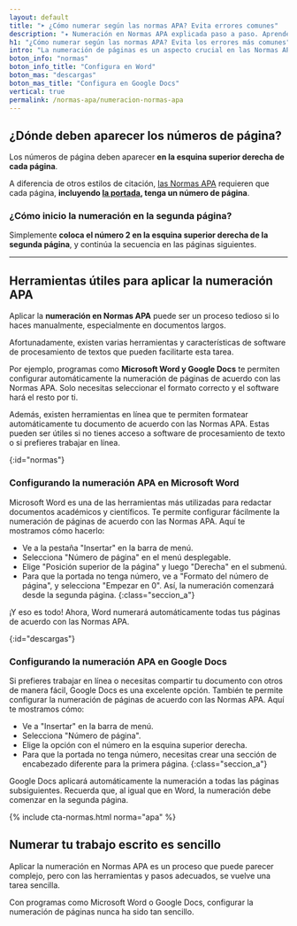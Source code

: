 ```yaml
---
layout: default
title: "➤ ¿Cómo numerar según las normas APA? Evita errores comunes"
description: "✦ Numeración en Normas APA explicada paso a paso. Aprende a numerar correctamente y evitas los errores más comunes ¡Ingresa aquí! 👆"
h1: "¿Cómo numerar según las normas APA? Evita los errores más comunes"
intro: "La numeración de páginas es un aspecto crucial en las Normas APA. Esto se debe a que permite mantener la organización y facilita la referencia a secciones específicas del documento."
boton_info: "normas"
boton_info_title: "Configura en Word"
boton_mas: "descargas"
boton_mas_title: "Configura en Google Docs"
vertical: true
permalink: /normas-apa/numeracion-normas-apa
---
```

## ¿Dónde deben aparecer los números de página?

Los números de página deben aparecer **en la esquina superior derecha de cada página**.

A diferencia de otros estilos de citación, [las Normas APA]({{'normas-apa'|relative_url}} "Normas APA") requieren que cada página, **incluyendo [la portada]({{'normas-apa/portada-normas-apa'|relative_url}} "Portada Normas APA"), tenga un número de página**.

### ¿Cómo inicio la numeración en la segunda página?

Simplemente **coloca el número 2 en la esquina superior derecha de la segunda página**, y continúa la secuencia en las páginas siguientes.

-----

## Herramientas útiles para aplicar la numeración APA

Aplicar la **numeración en Normas APA** puede ser un proceso tedioso si lo haces manualmente, especialmente en documentos largos.

Afortunadamente, existen varias herramientas y características de software de procesamiento de textos que pueden facilitarte esta tarea.

Por ejemplo, programas como **Microsoft Word y Google Docs** te permiten configurar automáticamente la numeración de páginas de acuerdo con las Normas APA. Solo necesitas seleccionar el formato correcto y el software hará el resto por ti.

Además, existen herramientas en línea que te permiten formatear automáticamente tu documento de acuerdo con las Normas APA. Estas pueden ser útiles si no tienes acceso a software de procesamiento de texto o si prefieres trabajar en línea.
<!-- Anclaje para que la barra fijada no cubra el siguiente subtítulo -->
{:id="normas"}

### Configurando la numeración APA en Microsoft Word

Microsoft Word es una de las herramientas más utilizadas para redactar documentos académicos y científicos. Te permite configurar fácilmente la numeración de páginas de acuerdo con las Normas APA. Aquí te mostramos cómo hacerlo:

- Ve a la pestaña "Insertar" en la barra de menú.
- Selecciona "Número de página" en el menú desplegable.
- Elige "Posición superior de la página" y luego "Derecha" en el submenú.
- Para que la portada no tenga número, ve a "Formato del número de página", y selecciona "Empezar en 0". Así, la numeración comenzará desde la segunda página.
{:class="seccion_a"}

¡Y eso es todo! Ahora, Word numerará automáticamente todas tus páginas de acuerdo con las Normas APA.
<!-- Anclaje para que la barra fijada no cubra el siguiente subtítulo -->
{:id="descargas"}

### Configurando la numeración APA en Google Docs

Si prefieres trabajar en línea o necesitas compartir tu documento con otros de manera fácil, Google Docs es una excelente opción. También te permite configurar la numeración de páginas de acuerdo con las Normas APA. Aquí te mostramos cómo:

- Ve a "Insertar" en la barra de menú.
- Selecciona "Número de página".
- Elige la opción con el número en la esquina superior derecha.
- Para que la portada no tenga número, necesitas crear una sección de encabezado diferente para la primera página.
{:class="seccion_a"}

Google Docs aplicará automáticamente la numeración a todas las páginas subsiguientes. Recuerda que, al igual que en Word, la numeración debe comenzar en la segunda página.

{% include cta-normas.html norma="apa" %}

## Numerar tu trabajo escrito es sencillo

Aplicar la numeración en Normas APA es un proceso que puede parecer complejo, pero con las herramientas y pasos adecuados, se vuelve una tarea sencilla.

Con programas como Microsoft Word o Google Docs, configurar la numeración de páginas nunca ha sido tan sencillo.
